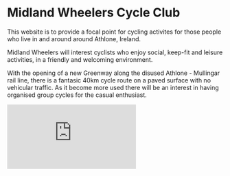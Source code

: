 # Midland Wheelers Cycle Club

This website is to provide a focal point for cycling activites for those people who live in and around around Athlone, Ireland.

Midland Wheelers will interest cyclists who enjoy social, keep-fit and leisure activities, in a friendly and welcoming environment. 

With the opening of a new Greenway along the disused Athlone - Mullingar rail line, there is a fantasic 40km cycle route on a paved surface with no vehicular traffic. As it become more used there will be an interest in having organised group cycles for the casual enthusiast.

![Mockup](https://github.com/tomf247/ProjectOne/blob/main/assets/other/mockup.pdf "Mockup")